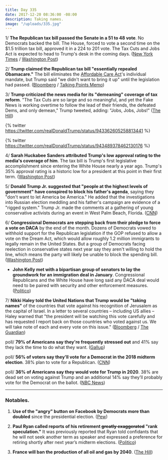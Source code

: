```yaml
---
title: Day 335
date: 2017-12-20 08:36:00 -08:00
description: Taking names.
image: "/uploads/335.jpg"
---
```


1/ **The Republican tax bill passed the Senate in a 51 to 48 vote**. No Democrats backed the bill. The House, forced to vote a second time on the $1.5 trillion tax bill, approved it in a 224 to 201 vote. The Tax Cuts and Jobs Act is expected to head to Trump's desk in the coming days. ([New York Times](https://www.nytimes.com/2017/12/19/us/politics/tax-bill-vote-congress.html?_r=0) / [Washington Post](https://www.washingtonpost.com/business/economy/gop-tax-bill-headed-for-quick-passage-in-house-senate-on-tuesday/2017/12/19/61f83dac-e4cf-11e7-9ec2-518810e7d44d_story.html))

2/ **Trump claimed the Republican tax bill "essentially repealed Obamacare."** The bill eliminates the <a href="{{ site.url }}{{ site.baseurl }}/trump-health-care/">Affordable Care Act</a>'s individual mandate, but Trump said "we didn't want to bring it up" until the legislation had passed. ([Bloomberg](https://www.bloomberg.com/news/articles/2017-12-20/trump-says-republican-tax-bill-essentially-repeals-obamacare) / [Talking Points Memo](http://talkingpointsmemo.com/livewire/trump-claims-gop-tax-overhaul-has-repealed-obamacare))

3/ **Trump criticized the news media for its "demeaning" coverage of tax reform**. "The Tax Cuts are so large and so meaningful, and yet the Fake News is working overtime to follow the lead of their friends, the defeated Dems, and only demean," Trump tweeted, adding: "Jobs, Jobs, Jobs!" ([The Hill](http://thehill.com/homenews/administration/365764-trump-blasts-media-for-critical-coverage-of-tax-reform))

{% twitter https://twitter.com/realDonaldTrump/status/943362605258813441 %}

{% twitter https://twitter.com/realDonaldTrump/status/943489378462130176 %}

4/ **Sarah Huckabee Sanders attributed Trump's low approval rating to the media's coverage of him**. The tax bill is Trump's first legislative accomplishment since entering the White House nearly a year ago. Trump's 35% approval rating is a historic low for a president at this point in their first term. ([Washington Post](https://www.washingtonpost.com/news/the-fix/wp/2017/12/20/sarah-huckabee-sanders-americans-dont-approve-of-trump-because-of-media-coverage/))

5/ **Donald Trump Jr. suggested that "people at the highest levels of government" have conspired to block his father's agenda**, saying they "don't want to let America be America." He added that the investigations into Russian election meddling and his father's campaign are evidence of a "rigged system." Trump Jr. made the comments at a gathering of young conservative activists during an event in West Palm Beach, Florida. ([CNN](http://www.cnn.com/2017/12/19/politics/donald-trump-jr-russia/index.html))

6/ **Congressional Democrats are stepping back from their pledge to force a vote on DACA** by the end of the month. Dozens of Democrats vowed to withhold support for the Republican legislation if the GOP refused to allow a vote on the Dream Act, which would allow roughly 1.2 million immigrants to legally remain in the United States. But a group of Democrats facing reelection in conservative states next year say they aren't willing to hold the line, which means the party will likely be unable to block the spending bill. ([Washington Post](https://www.washingtonpost.com/powerpost/democrats-unlikely-to-force-daca-vote-this-week-probably-averting-shutdown/2017/12/19/e8e59ca8-e441-11e7-ab50-621fe0588340_story.html))

* **John Kelly met with a bipartisan group of senators to lay the groundwork for an immigration deal in January**. Congressional Republicans and the White House have long said any DACA deal would need to be paired with security and other enforcement measures. ([Politico](https://www.politico.com/story/2017/12/19/senate-white-house-trump-lay-groundwork-for-daca-deal-306298))

7/ **Nikki Haley told the United Nations that Trump would be "taking names"** of the countries that vote against his recognition of Jerusalem as the capital of Israel. In a letter to several countries – including US allies – Haley warned that "the president will be watching this vote carefully and has requested I report back on those countries who voted against us. We will take note of each and every vote on this issue." ([Bloomberg](https://www.bloomberg.com/news/articles/2017-12-20/haley-is-said-to-warn-un-that-trump-is-watching-jerusalem-votes) / [The Guardian](https://www.theguardian.com/us-news/2017/dec/20/us-take-names-united-nations-vote-to-reject-jerusalem-recognition))

poll/ **79% of Americans say they're frequently stressed out** and 41% say they lack the time to do what they want. ([Gallup](http://news.gallup.com/poll/224336/eight-americans-afflicted-stress.aspx))

poll/ **56% of voters say they'll vote for a Democrat in the 2018 midterm election**. 38% plan to vote for a Republican. ([CNN](https://www.cnn.com/2017/12/20/politics/cnn-poll-democrats-advantage-grows-2018/index.html))

poll/ **36% of Americans say they would vote for Trump in 2020**. 38% are dead set on voting against Trump and an additional 14% say they’ll probably vote for the Democrat on the ballot. ([NBC News](https://www.nbcnews.com/politics/first-read/poll-just-36-americans-indicate-they-would-vote-trump-2020-n831266))

---

### Notables.

1. **Use of the "angry" button on Facebook by Democrats more than doubled** since the presidential election. ([Pew](http://www.people-press.org/2017/12/18/sharing-the-news-in-a-polarized-congress/))

2. **Paul Ryan called reports of his retirement ~~greatly exaggerated~~ "rank speculation."** It was previously reported that Ryan told confidants that he will not seek another term as speaker and expressed a preference for retiring shortly after next year’s midterm elections. ([Politico](https://www.politico.com/story/2017/12/20/paul-ryan-possible-retirement-306361))

3. **France will ban the production of all oil and gas by 2040**. ([The Hill](http://thehill.com/news-by-subject/energy-environment/365755-france-to-ban-oil-and-gas-production-by-2040))
